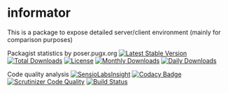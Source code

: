 informator
==========

This is a package to expose detailed server/client environment (mainly for comparison purposes)

Packagist statistics by poser.pugx.org
[![Latest Stable Version](https://poser.pugx.org/danielgp/informator/v/stable)](https://packagist.org/packages/danielgp/informator)
[![Total Downloads](https://poser.pugx.org/danielgp/informator/downloads)](https://packagist.org/packages/danielgp/informator)
[![License](https://poser.pugx.org/danielgp/informator/license)](https://packagist.org/packages/danielgp/informator)
[![Monthly Downloads](https://poser.pugx.org/danielgp/informator/d/monthly)](https://packagist.org/packages/danielgp/informator)
[![Daily Downloads](https://poser.pugx.org/danielgp/informator/d/daily)](https://packagist.org/packages/danielgp/informator)

Code quality analysis
[![SensioLabsInsight](https://insight.sensiolabs.com/projects/6535c15b-791f-41e5-855b-208ad8b4b08a/big.png)](https://insight.sensiolabs.com/projects/6535c15b-791f-41e5-855b-208ad8b4b08a)
[![Codacy Badge](https://api.codacy.com/project/badge/grade/5e49606595b4494bbdc24efcde419f47)](https://www.codacy.com/app/danielpopiniuc/informator)
[![Scrutinizer Code Quality](https://scrutinizer-ci.com/g/danielgp/informator/badges/quality-score.png?b=master)](https://scrutinizer-ci.com/g/danielgp/informator/?branch=master)
[![Build Status](https://scrutinizer-ci.com/g/danielgp/informator/badges/build.png?b=master)](https://scrutinizer-ci.com/g/danielgp/informator/build-status/master)

